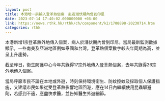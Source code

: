 ```yaml
---
layout: post
title: 本港增一宗輸入登革熱個案　患者潛伏期內曾到印尼
date: 2023-07-14 17:40:02.000000000 +08:00
link: https://news.rthk.hk/rthk/ch/component/k2/1708898-20230714.htm
categories: rthk
---
```


本港新增1宗登革熱外地傳入個案，病人於潛伏期內曾到印尼。當局最新監測數據顯示，一些南美及亞洲地區例如泰國和台灣，登革熱個案數字較去年同期為高，並呈上升趨勢。

截至昨日，衞生防護中心今年共錄得17宗外地傳入登革熱個案，去年共錄得26宗外地傳入個案。

當局呼籲市民不論在本地或外遊，時刻保持環境衞生、防蚊控蚊及採取個人保護措施，又建議市民如果從受登革熱影響地區回港，應在14日內繼續使用昆蟲驅避劑，若感到不適，應盡快求醫，並告知醫生外遊細節。
